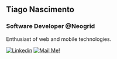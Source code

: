 ## Tiago Nascimento

### Software Developer @Neogrid

Enthusiast of web and mobile technologies.

[![Linkedin](https://img.shields.io/badge/-Connect-blue?style=flat-square&logo=Linkedin&logoColor=white&link=https://www.linkedin.com/in/tiago-silva-nascimento/)](https://www.linkedin.com/in/tiago-silva-nascimento/)
[![Mail Me!](https://img.shields.io/badge/-Contact%20Me!-c14438?style=flat-square&logo=Gmail&logoColor=white&link=mailto:tiagosilva0922@gmail.com)](mailto:tiagosilva0922@gmail.com)
